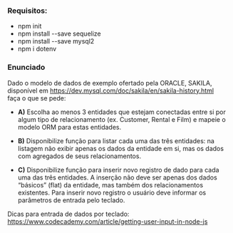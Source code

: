 ### Requisitos:
* npm init
* npm install --save sequelize
* npm install --save mysql2
* npm i dotenv


### Enunciado
Dado o modelo de dados de exemplo ofertado pela ORACLE, SAKILA,
disponível em https://dev.mysql.com/doc/sakila/en/sakila-history.html <br>
faça o que se pede:

* **A)** Escolha ao menos 3 entidades que estejam conectadas entre si por algum
tipo de relacionamento (ex. Customer, Rental e Film) e mapeie o
modelo ORM para estas entidades.

* **B)** Disponibilize função para listar cada uma das três entidades: na
listagem não exibir apenas os dados da entidade em si, mas os dados
com agregados de seus relacionamentos.

* **C)** Disponibilize função para inserir novo registro de dado para cada
uma das três entidades. A inserção não deve ser apenas dos dados
“básicos” (flat) da entidade, mas também dos relacionamentos
existentes. Para inserir novo registro o usuário deve informar os
parâmetros de entrada pelo teclado.

Dicas para entrada de dados por teclado:
https://www.codecademy.com/article/getting-user-input-in-node-js